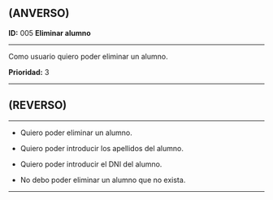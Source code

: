 ## (ANVERSO)

**ID:** 005 **Eliminar alumno**

***

Como usuario quiero poder eliminar un alumno. 

**Prioridad:** 3

***

## (REVERSO)

***

* Quiero poder eliminar un alumno.

* Quiero poder introducir los apellidos del alumno.

* Quiero poder introducir el DNI del alumno.

* No debo poder eliminar un alumno que no exista.

***
